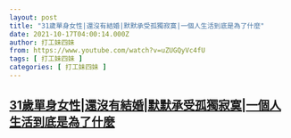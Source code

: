 ```yaml
---
layout: post
title: "31歲單身女性|還沒有結婚|默默承受孤獨寂寞|一個人生活到底是為了什麼"
date: 2021-10-17T04:00:14.000Z
author: 打工妹四妹
from: https://www.youtube.com/watch?v=uZUGQyVc4fU
tags: [ 打工妹四妹 ]
categories: [ 打工妹四妹 ]
---
```

<!--1634443214000-->
[31歲單身女性|還沒有結婚|默默承受孤獨寂寞|一個人生活到底是為了什麼](https://www.youtube.com/watch?v=uZUGQyVc4fU)
------

<div>

</div>

